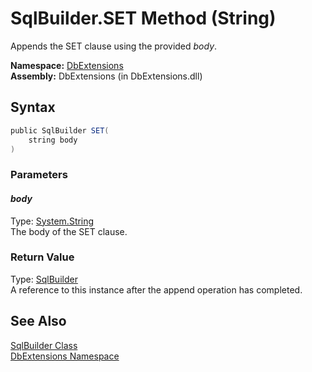 SqlBuilder.SET Method (String)
==============================
Appends the SET clause using the provided *body*.

**Namespace:** [DbExtensions][1]  
**Assembly:** DbExtensions (in DbExtensions.dll)

Syntax
------

```csharp
public SqlBuilder SET(
	string body
)
```

### Parameters

#### *body*
Type: [System.String][2]  
The body of the SET clause.

### Return Value
Type: [SqlBuilder][3]  
A reference to this instance after the append operation has completed.

See Also
--------
[SqlBuilder Class][3]  
[DbExtensions Namespace][1]  

[1]: ../README.md
[2]: http://msdn.microsoft.com/en-us/library/s1wwdcbf
[3]: README.md